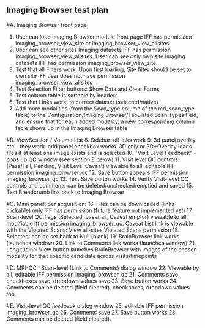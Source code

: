 ## Imaging Browser test plan
	
#A. Imaging Browser front page
1. User can load Imaging Browser module front page IFF has permission imaging_browser_view_site or imaging_browser_view_allsites
2. User can see other sites Imaging datasets IFF has permission imaging_browser_view_allsites. User can see only own site Imaging datasets IFF has permission imaging_browser_view_site.
3. Test that all Filters work.  Upon first loading, Site filter should be set to own site IFF user does not have permission imaging_browser_view_allsites
4. Test Selection Filter buttons: Show Data and Clear Forms
5. Test column table is sortable by headers
6. Test that Links work, to correct dataset (selected/native)
7. Add more modalities (from the Scan_type column of the mri_scan_type table) to the Configuration/Imaging Browser/Tabulated Scan Types field, and ensure that for each added modality, a new corresponding column table shows up in the Imaging Browser table    

#B. ViewSession / Volume List 
8. Sidebar:  all links work 
9. 3d panel overlay etc - they work.  add panel checkbox works. 3D only or 3D+Overlay loads files if at least one image exists and is selected
10. "Visit Level Feedback" - pops up QC window (see section E below)
11. Visit level QC controls (Pass/Fail, Pending, Visit Level Caveat) viewable to all, editable IFF permission imaging_browser_qc
12. Save button appears IFF permission imaging_browser_qc
13. Test Save button works 
14. Verify Visit-level QC controls and comments can be deleted/unchecked/emptied and saved
15. Test Breadcrumb link back to Imaging Browser

#C. Main panel:  per acquisition:
16. Files can be downloaded (links clickable) only IFF has permission (future feature not implemented yet)
17. Scan-level QC flags (Selected, pass/fail, Caveat emptor) viewable to all, modifiable iff permission imaging_browser_qc. Caveat List link is viewable with the Violated Scans: View all-sites Violated Scans permission
18. Selected:  can be set back to Null (blank)
19. BrainBrowser link works (launches window)
20. Link to Comments link works (launches window)
21. Longitudinal View button launches BrainBrowser with images of the chosen modality for that specific candidate across visits/timepoints

#D. MRI-QC : Scan-level (Link to Comments) dialog window
22. Viewable by all, editable IFF permission imaging_browser_qc
21. Comments save, checkboxes save, dropdown values save
23. Save button works
24. Comments can be deleted (field cleared). checkboxes, dropdown values too. 

#E. Visit-level QC feedback dialog window
25. editable IFF permission imaging_browser_qc
26. Comments save
27. Save button works
28. Comments can be deleted (field cleared). 
